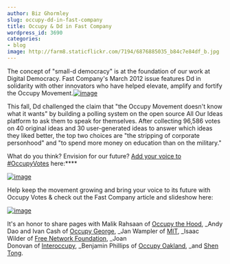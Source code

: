 ```yaml
---
author: Biz Ghormley
slug: occupy-dd-in-fast-company
title: Occupy & Dd in Fast Company
wordpress_id: 3690
categories:
- blog
image: http://farm8.staticflickr.com/7194/6876885035_b84c7e84df_b.jpg
---
```


The concept of "small-d democracy" is at the foundation of our work at Digital Democracy. Fast Company's March 2012 issue features Dd in solidarity with other innovators who have helped elevate, amplify and fortify the Occupy Movement.[![image](http://farm8.staticflickr.com/7194/6876885035_b84c7e84df_b.jpg)](http://www.fastcompany.com/most-innovative-companies/2012/occupy-movement)




This fall, Dd challenged the claim that "the Occupy Movement doesn't know what it wants" by building a polling system on the open source All Our Ideas platform to ask them to speak for themselves. After collecting 96,586 votes on 40 original ideas and 30 user-generated ideas to answer which ideas they liked better, the top two choices are "the stripping of corporate personhood" and "to spend more money on education than on the military."

What do you think? Envision for our future? [Add your voice to #OccupyVotes](http://www.allourideas.org/occupywallstreet?info=digidem) here:****

[![image](http://farm7.staticflickr.com/6229/6390326629_a3f1f1006b_b.jpg)](http://www.allourideas.org/occupywallstreet?info=digidem)

Help keep the movement growing and bring your voice to its future with Occupy Votes & check out the Fast Company article and slideshow here:

[![image](http://farm8.staticflickr.com/7192/6876885463_8b53356cdc_b.jpg)](http://www.fastcompany.com/most-innovative-companies/2012/occupy-movement#slideshow)




It's an honor to share pages with Malik Rahsaan of [Occupy the Hood](http://www.officialoccupythehood.org/), _Andy Dao and Ivan Cash of [Occupy George](http://occupygeorge.com/), _Jan Wampler of [MIT](http://architecture.mit.edu/faculty/jan-wampler), _Isaac Wilder of [Free Network Foundation](http://freenetworkfoundation.org/), _Joan Donovan of [Interoccupy](http://interoccupy.org/), _Benjamin Phillips of [Occupy Oakland](http://occupyoakland.org/), _and [Shen Tong](https://twitter.com/#!/shentong).







